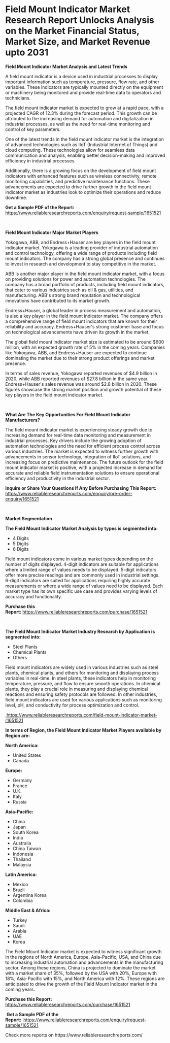 <p><h1>Field Mount Indicator Market Research Report Unlocks Analysis on the Market Financial Status, Market Size, and Market Revenue upto 2031</h1></p><p><strong>Field Mount Indicator Market Analysis and Latest Trends</strong></p>
<p><p>A field mount indicator is a device used in industrial processes to display important information such as temperature, pressure, flow rate, and other variables. These indicators are typically mounted directly on the equipment or machinery being monitored and provide real-time data to operators and technicians.</p><p>The field mount indicator market is expected to grow at a rapid pace, with a projected CAGR of 12.3% during the forecast period. This growth can be attributed to the increasing demand for automation and digitalization in industrial processes, as well as the need for real-time monitoring and control of key parameters.</p><p>One of the latest trends in the field mount indicator market is the integration of advanced technologies such as IIoT (Industrial Internet of Things) and cloud computing. These technologies allow for seamless data communication and analysis, enabling better decision-making and improved efficiency in industrial processes.</p><p>Additionally, there is a growing focus on the development of field mount indicators with enhanced features such as wireless connectivity, remote monitoring capabilities, and predictive maintenance functions. These advancements are expected to drive further growth in the field mount indicator market as industries look to optimize their operations and reduce downtime.</p></p>
<p><strong>Get a Sample PDF of the Report:&nbsp;</strong> <a href="https://www.reliableresearchreports.com/enquiry/request-sample/1651521">https://www.reliableresearchreports.com/enquiry/request-sample/1651521</a></p>
<p>&nbsp;</p>
<p><strong>Field Mount Indicator Major Market Players</strong></p>
<p><p>Yokogawa, ABB, and Endress+Hauser are key players in the field mount indicator market. Yokogawa is a leading provider of industrial automation and control technology, offering a wide range of products including field mount indicators. The company has a strong global presence and continues to invest in research and development to stay competitive in the market.</p><p>ABB is another major player in the field mount indicator market, with a focus on providing solutions for power and automation technologies. The company has a broad portfolio of products, including field mount indicators, that cater to various industries such as oil & gas, utilities, and manufacturing. ABB's strong brand reputation and technological innovations have contributed to its market growth.</p><p>Endress+Hauser, a global leader in process measurement and automation, is also a key player in the field mount indicator market. The company offers a comprehensive range of field mount indicators that are known for their reliability and accuracy. Endress+Hauser's strong customer base and focus on technological advancements have driven its growth in the market.</p><p>The global field mount indicator market size is estimated to be around $600 million, with an expected growth rate of 5% in the coming years. Companies like Yokogawa, ABB, and Endress+Hauser are expected to continue dominating the market due to their strong product offerings and market presence.</p><p>In terms of sales revenue, Yokogawa reported revenues of $4.9 billion in 2020, while ABB reported revenues of $27.8 billion in the same year. Endress+Hauser's sales revenue was around $2.8 billion in 2020. These figures showcase the strong market position and growth potential of these key players in the field mount indicator market.</p></p>
<p>&nbsp;</p>
<p><strong>What Are The Key Opportunities For Field Mount Indicator Manufacturers?</strong></p>
<p><p>The field mount indicator market is experiencing steady growth due to increasing demand for real-time data monitoring and measurement in industrial processes. Key drivers include the growing adoption of automation technologies and the need for efficient process control across various industries. The market is expected to witness further growth with advancements in sensor technology, integration of IIoT solutions, and increasing focus on predictive maintenance. The future outlook for the field mount indicator market is positive, with a projected increase in demand for accurate and reliable field instrumentation solutions to ensure operational efficiency and productivity in the industrial sector.</p></p>
<p><strong>Inquire or Share Your Questions If Any Before Purchasing This Report:</strong> <a href="https://www.reliableresearchreports.com/enquiry/pre-order-enquiry/1651521">https://www.reliableresearchreports.com/enquiry/pre-order-enquiry/1651521</a></p>
<p>&nbsp;</p>
<p><strong>Market Segmentation</strong></p>
<p><strong>The Field Mount Indicator Market Analysis by types is segmented into:</strong></p>
<p><ul><li>4 Digits</li><li>5 Digits</li><li>6 Digits</li></ul></p>
<p><p>Field mount indicators come in various market types depending on the number of digits displayed. 4-digit indicators are suitable for applications where a limited range of values needs to be displayed. 5-digit indicators offer more precise readings and are commonly used in industrial settings. 6-digit indicators are suited for applications requiring highly accurate measurements or where a wide range of values need to be displayed. Each market type has its own specific use case and provides varying levels of accuracy and functionality.</p></p>
<p><strong>Purchase this Report:&nbsp;</strong><a href="https://www.reliableresearchreports.com/purchase/1651521">https://www.reliableresearchreports.com/purchase/1651521</a></p>
<p>&nbsp;</p>
<p><strong>The Field Mount Indicator Market Industry Research by Application is segmented into:</strong></p>
<p><ul><li>Steel Plants</li><li>Chemical Plants</li><li>Others</li></ul></p>
<p><p>Field mount indicators are widely used in various industries such as steel plants, chemical plants, and others for monitoring and displaying process variables in real-time. In steel plants, these indicators help in monitoring temperature, pressure, and flow to ensure smooth operations. In chemical plants, they play a crucial role in measuring and displaying chemical reactions and ensuring safety protocols are followed. In other industries, field mount indicators are used for various applications such as monitoring level, pH, and conductivity for process optimization and control.</p></p>
<p><a href="https://www.reliableresearchreports.com/field-mount-indicator-market-r1651521">&nbsp;https://www.reliableresearchreports.com/field-mount-indicator-market-r1651521</a></p>
<p><strong>In terms of Region, the Field Mount Indicator Market Players available by Region are:</strong></p>
<p>
    <p> <strong> North America: </strong>
        <ul>
            <li>United States</li>
            <li>Canada</li>
        </ul>
        </p> 
    <p> <strong> Europe: </strong>
        <ul>
            <li>Germany</li>
            <li>France</li>
            <li>U.K.</li>
            <li>Italy</li>
            <li>Russia</li>
        </ul>
        </p> 
    <p> <strong> Asia-Pacific: </strong>
        <ul>
            <li>China</li>
            <li>Japan</li>
            <li>South Korea</li>
            <li>India</li>
            <li>Australia</li>
            <li>China Taiwan</li>
            <li>Indonesia</li>
            <li>Thailand</li>
            <li>Malaysia</li>
        </ul>
        </p> 
    <p> <strong> Latin America: </strong>
        <ul>
            <li>Mexico</li>
            <li>Brazil</li>
            <li>Argentina Korea</li>
            <li>Colombia</li>
        </ul>
        </p> 
    <p> <strong> Middle East & Africa: </strong>
        <ul>
            <li>Turkey</li>
            <li>Saudi</li>
            <li>Arabia</li>
            <li>UAE</li>
            <li>Korea</li>
        </ul>
    </p>
    </p>
<p><p>The Field Mount Indicator market is expected to witness significant growth in the regions of North America, Europe, Asia-Pacific, USA, and China due to increasing industrial automation and advancements in the manufacturing sector. Among these regions, China is projected to dominate the market with a market share of 35%, followed by the USA with 20%, Europe with 18%, Asia-Pacific with 15%, and North America with 12%. These regions are anticipated to drive the growth of the Field Mount Indicator market in the coming years.</p></p>
<p><strong>Purchase this Report: </strong><a href="https://www.reliableresearchreports.com/purchase/1651521">https://www.reliableresearchreports.com/purchase/1651521</a></p>
<p>&nbsp;<strong>Get a Sample PDF of the Report:&nbsp;&nbsp;</strong><a href="https://www.reliableresearchreports.com/enquiry/request-sample/1651521">https://www.reliableresearchreports.com/enquiry/request-sample/1651521</a></p>
<p><strong></strong></p>
<p>Check more reports on https://www.reliableresearchreports.com/</p>